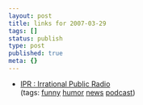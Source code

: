 ```yaml
---
layout: post
title: links for 2007-03-29
tags: []
status: publish
type: post
published: true
meta: {}
---
```

<ul class="delicious">
	<li>
		<div class="delicious-link"><a href="http://irrationalpublicradio.com/">IPR : Irrational Public Radio</a></div>
		<div class="delicious-tags">(tags: <a href="http://del.icio.us/markmorga/funny">funny</a> <a href="http://del.icio.us/markmorga/humor">humor</a> <a href="http://del.icio.us/markmorga/news">news</a> <a href="http://del.icio.us/markmorga/podcast">podcast</a>)</div>
	</li>
</ul>
